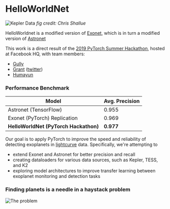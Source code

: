 # HelloWorldNet

![Kepler Data](https://github.com/google-research/exoplanet-ml/raw/master/exoplanet-ml/astronet/docs/transit.gif)
*fig credit: Chris Shallue*

HelloWorldnet is a modified version of [Exonet](https://gitlab.com/frontierdevelopmentlab/exoplanets/exonet-pytorch), which is in turn a modified version of [Astronet](https://github.com/tensorflow/models/tree/master/research/astronet)

This work is a direct result of the [2019 PyTorch Summer Hackathon](https://info.devpost.com/pytorchmpkrules), hosted at Facebook HQ, with team members:

- [Gully](https://github.com/gully)
- [Grant](https://github.com/GrantRVD) ([twitter](https://twitter.com/usethespacebar))
- [Humayun](https://github.com/humayun)


### Performance Benchmark

| Model | Avg. Precision |
| --  | -- |
|Astronet (TensorFlow) | 0.955|
|Exonet (PyTorch) Replication| 0.969|
|**HelloWorldNet (PyTorch Hackathon)**| **0.977**|


Our goal is to apply PyTorch to improve the speed and reliability of detecting exoplanets in [lightcurve](https://imagine.gsfc.nasa.gov/features/yba/M31_velocity/lightcurve/lightcurve_more.html) data. Specifically, we're attempting to

- extend Exonet and Astronet for better precision and recall
- creating dataloaders for various data sources, such as Kepler, TESS, and K2
- exploring model architectures to improve transfer learning between exoplanet monitoring and detection tasks


### Finding planets is a needle in a haystack problem

![The problem](https://keplerscience.arc.nasa.gov/images/shareable_-_kepler_-_numbers_12may2015-2_1041sq.jpeg)
